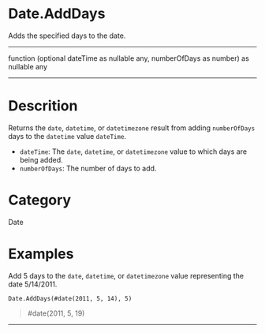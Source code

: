﻿# Date.AddDays
Adds the specified days to the date.
***
function (optional dateTime as nullable any, numberOfDays as number) as nullable any
***
# Descrition 
Returns the <code>date</code>, <code>datetime</code>, or <code>datetimezone</code> result from adding <code>numberOfDays</code> days to the <code>datetime</code> value <code>dateTime</code>.
      <ul>
      <li><code>dateTime</code>: The <code>date</code>, <code>datetime</code>, or <code>datetimezone</code> value to which days are being added.</li>
      <li><code>numberOfDays</code>: The number of days to add.</li>
      </ul>
# Category 
Date
# Examples 
Add 5 days to the <code>date</code>, <code>datetime</code>, or <code>datetimezone</code> value representing the date 5/14/2011.
```
Date.AddDays(#date(2011, 5, 14), 5)
```
> #date(2011, 5, 19)
***
